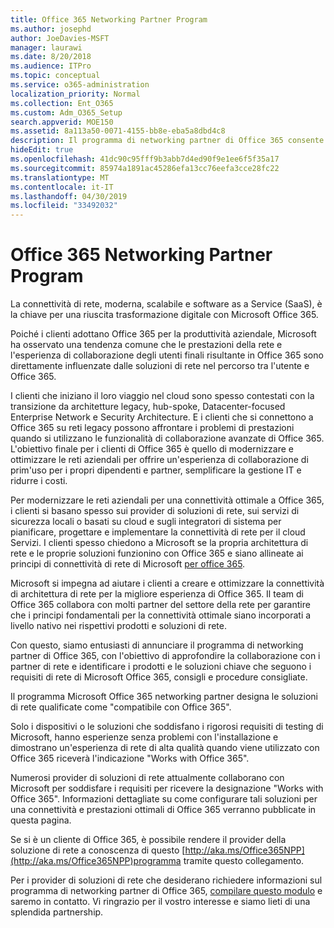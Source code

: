 ```yaml
---
title: Office 365 Networking Partner Program
ms.author: josephd
author: JoeDavies-MSFT
manager: laurawi
ms.date: 8/20/2018
ms.audience: ITPro
ms.topic: conceptual
ms.service: o365-administration
localization_priority: Normal
ms.collection: Ent_O365
ms.custom: Adm_O365_Setup
search.appverid: MOE150
ms.assetid: 8a113a50-0071-4155-bb8e-eba5a8dbd4c8
description: Il programma di networking partner di Office 365 consente al dispositivo di essere certificato come funzionante con Office 365.
hideEdit: true
ms.openlocfilehash: 41dc90c95fff9b3abb7d4ed90f9e1ee6f5f35a17
ms.sourcegitcommit: 85974a1891ac45286efa13cc76eefa3cce28fc22
ms.translationtype: MT
ms.contentlocale: it-IT
ms.lasthandoff: 04/30/2019
ms.locfileid: "33492032"
---
```

# <a name="office-365-networking-partner-program"></a>Office 365 Networking Partner Program

La connettività di rete, moderna, scalabile e software as a Service (SaaS), è la chiave per una riuscita trasformazione digitale con Microsoft Office 365.  

Poiché i clienti adottano Office 365 per la produttività aziendale, Microsoft ha osservato una tendenza comune che le prestazioni della rete e l'esperienza di collaborazione degli utenti finali risultante in Office 365 sono direttamente influenzate dalle soluzioni di rete nel percorso tra l'utente e Office 365.  

I clienti che iniziano il loro viaggio nel cloud sono spesso contestati con la transizione da architetture legacy, hub-spoke, Datacenter-focused Enterprise Network e Security Architecture. E i clienti che si connettono a Office 365 su reti legacy possono affrontare i problemi di prestazioni quando si utilizzano le funzionalità di collaborazione avanzate di Office 365. L'obiettivo finale per i clienti di Office 365 è quello di modernizzare e ottimizzare le reti aziendali per offrire un'esperienza di collaborazione di prim'uso per i propri dipendenti e partner, semplificare la gestione IT e ridurre i costi. 

Per modernizzare le reti aziendali per una connettività ottimale a Office 365, i clienti si basano spesso sui provider di soluzioni di rete, sui servizi di sicurezza locali o basati su cloud e sugli integratori di sistema per pianificare, progettare e implementare la connettività di rete per il cloud Servizi. I clienti spesso chiedono a Microsoft se la propria architettura di rete e le proprie soluzioni funzionino con Office 365 e siano allineate ai principi di connettività di rete di Microsoft [per office 365](http://aka.ms/PNC).  

Microsoft si impegna ad aiutare i clienti a creare e ottimizzare la connettività di architettura di rete per la migliore esperienza di Office 365. Il team di Office 365 collabora con molti partner del settore della rete per garantire che i principi fondamentali per la connettività ottimale siano incorporati a livello nativo nei rispettivi prodotti e soluzioni di rete. 

Con questo, siamo entusiasti di annunciare il programma di networking partner di Office 365, con l'obiettivo di approfondire la collaborazione con i partner di rete e identificare i prodotti e le soluzioni chiave che seguono i requisiti di rete di Microsoft Office 365, consigli e procedure consigliate. 

Il programma Microsoft Office 365 networking partner designa le soluzioni di rete qualificate come "compatibile con Office 365".  

Solo i dispositivi o le soluzioni che soddisfano i rigorosi requisiti di testing di Microsoft, hanno esperienze senza problemi con l'installazione e dimostrano un'esperienza di rete di alta qualità quando viene utilizzato con Office 365 riceverà l'indicazione "Works with Office 365".  

Numerosi provider di soluzioni di rete attualmente collaborano con Microsoft per soddisfare i requisiti per ricevere la designazione "Works with Office 365". Informazioni dettagliate su come configurare tali soluzioni per una connettività e prestazioni ottimali di Office 365 verranno pubblicate in questa pagina.  

Se si è un cliente di Office 365, è possibile rendere il provider della soluzione di rete a conoscenza di questo [http://aka.ms/Office365NPP](http://aka.ms/Office365NPP)programma tramite questo collegamento.

Per i provider di soluzioni di rete che desiderano richiedere informazioni sul programma di networking partner di Office 365, [compilare questo modulo](https://forms.office.com/Pages/ResponsePage.aspx?id=v4j5cvGGr0GRqy180BHbRyOZxByRF1dLgv7k6ye5z8pUMTNCVTYyVk9GNEYzWjFOVkI1SzdJNUkyWi4u) e saremo in contatto. Vi ringrazio per il vostro interesse e siamo lieti di una splendida partnership. 

